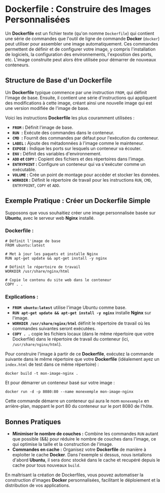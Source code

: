 # Dockerfile : Construire des Images Personnalisées

Un **Dockerfile** est un fichier texte (qu'on nomme `Dockerfile`) qui contient une série de commandes que l'outil de ligne de commande **Docker** (`docker`) peut utiliser pour assembler une image automatiquement. Ces commandes permettent de définir et de configurer votre image, y compris l'installation de logiciels, la configuration des environnements, l'exposition des ports, etc. L'image construite peut alors être utilisée pour démarrer de nouveaux conteneurs.

## Structure de Base d'un Dockerfile

Un **Dockerfile** typique commence par une instruction `FROM`, qui définit l'image de base. Ensuite, il contient une série d'instructions qui appliquent des modifications à cette image, créant ainsi une nouvelle image qui est une version modifiée de l'image de base.

Voici les instructions **Dockerfile** les plus couramment utilisées :

  - **`FROM` :** Définit l'image de base.
  - **`RUN `:** Exécute des commandes dans le conteneur.
  - **`CMD `:** Fournit des commandes par défaut pour l'exécution du conteneur.
  - **`LABEL` :** Ajoute des métadonnées à l'image comme le mainteneur.
  - **`EXPOSE` :** Indique les ports sur lesquels un conteneur va écouter.
  - **`ENV` :** Définit des variables d'environnement.
  - **`ADD` et `COPY` :** Copient des fichiers et des répertoires dans l'image.
  - **`ENTRYPOINT` :** Configure un conteneur qui va s'exécuter comme un exécutable.
  - **`VOLUME` :** Crée un point de montage pour accéder et stocker les données.
  - **`WORKDIR` :** Définit le répertoire de travail pour les instructions `RUN`, `CMD`, `ENTRYPOINT`, `COPY` et `ADD`.

## Exemple Pratique : Créer un Dockerfile Simple

Supposons que vous souhaitiez créer une image personnalisée basée sur **Ubuntu**, avec le serveur web **Nginx** installé.

### Dockerfile :
```
# Définit l'image de base
FROM ubuntu:latest

# Met à jour les paquets et installe Nginx
RUN apt-get update && apt-get install -y nginx

# Définit le répertoire de travail
WORKDIR /usr/share/nginx/html

# Copie le contenu du site web dans le conteneur
COPY . .
```
### Explications :

  - **`FROM ubuntu:latest`** utilise l'image Ubuntu comme base.
  - **`RUN apt-get update && apt-get install -y nginx`** installe **Nginx** sur l'image.
  - **`WORKDIR /usr/share/nginx/html`** définit le répertoire de travail où les commandes suivantes seront exécutées.
  - **`COPY . .`** copie les fichiers locaux (dans le même répertoire que votre Dockerfile) dans le répertoire de travail du conteneur (ici, `/usr/share/nginx/html`).

Pour construire l'image à partir de ce **Dockerfile**, exécutez la commande suivante dans le même répertoire que votre **Dockerfile** (idéalement ayez un `index.html` de test dans ce même répertoire) :
  ```
  docker build -t mon-image-nginx .
  ```

Et pour démarrer un conteneur basé sur votre image :
  ```
  docker run -d -p 8080:80 --name monexemple mon-image-nginx
  ```

Cette commande démarre un conteneur qui aura le nom `monexemple` en arrière-plan, mappant le port 80 du conteneur sur le port 8080 de l'hôte.

## Bonnes Pratiques

  - **Minimiser le nombre de couches :** Combine les commandes `RUN` autant que possible (&&) pour réduire le nombre de couches dans l'image, ce qui optimise la taille et la construction de l'image.
  - **Commandes en cache :** Organisez votre **Dockerfile** de manière à exploiter le cache **Docker**. Dans l'exemple si dessus, nous isntallons d'abord **Ubuntu**, il sera donc stocké dans le cache et recupéré depuis le cache pour tous nouveaux `build`.

En maîtrisant la création de Dockerfiles, vous pouvez automatiser la construction d'images **Docker** personnalisées, facilitant le déploiement et la distribution de vos applications.
